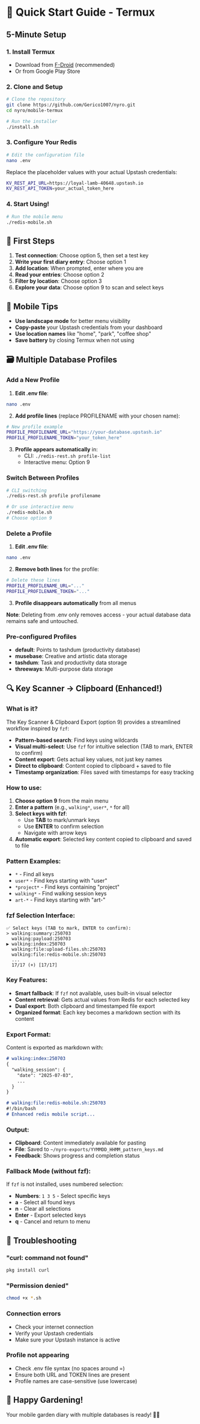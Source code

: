# 🚀 Quick Start Guide - Termux

## 5-Minute Setup

### 1. Install Termux
- Download from [F-Droid](https://f-droid.org/packages/com.termux/) (recommended)
- Or from Google Play Store

### 2. Clone and Setup
```bash
# Clone the repository
git clone https://github.com/Gerico1007/nyro.git
cd nyro/mobile-termux

# Run the installer
./install.sh
```

### 3. Configure Your Redis
```bash
# Edit the configuration file
nano .env
```

Replace the placeholder values with your actual Upstash credentials:
```bash
KV_REST_API_URL=https://loyal-lamb-40648.upstash.io
KV_REST_API_TOKEN=your_actual_token_here
```

### 4. Start Using!
```bash
# Run the mobile menu
./redis-mobile.sh
```

## 🎯 First Steps

1. **Test connection**: Choose option 5, then set a test key
2. **Write your first diary entry**: Choose option 1
3. **Add location**: When prompted, enter where you are
4. **Read your entries**: Choose option 2
5. **Filter by location**: Choose option 3
6. **Explore your data**: Choose option 9 to scan and select keys

## 📱 Mobile Tips

- **Use landscape mode** for better menu visibility
- **Copy-paste** your Upstash credentials from your dashboard
- **Use location names** like "home", "park", "coffee shop"
- **Save battery** by closing Termux when not using

## 🗃️ Multiple Database Profiles

### Add a New Profile
1. **Edit .env file**:
```bash
nano .env
```

2. **Add profile lines** (replace PROFILENAME with your chosen name):
```bash
# New profile example
PROFILE_PROFILENAME_URL="https://your-database.upstash.io"
PROFILE_PROFILENAME_TOKEN="your_token_here"
```

3. **Profile appears automatically** in:
   - CLI: `./redis-rest.sh profile-list`
   - Interactive menu: Option 9

### Switch Between Profiles
```bash
# CLI switching
./redis-rest.sh profile profilename

# Or use interactive menu
./redis-mobile.sh
# Choose option 9
```

### Delete a Profile
1. **Edit .env file**:
```bash
nano .env
```

2. **Remove both lines** for the profile:
```bash
# Delete these lines
PROFILE_PROFILENAME_URL="..."
PROFILE_PROFILENAME_TOKEN="..."
```

3. **Profile disappears automatically** from all menus

**Note**: Deleting from .env only removes access - your actual database data remains safe and untouched.

### Pre-configured Profiles
- **default**: Points to tashdum (productivity database)
- **musebase**: Creative and artistic data storage
- **tashdum**: Task and productivity data storage
- **threeways**: Multi-purpose data storage

## 🔍 Key Scanner → Clipboard (Enhanced!)

### What is it?
The Key Scanner & Clipboard Export (option 9) provides a streamlined workflow inspired by `fzf`:
- **Pattern-based search**: Find keys using wildcards
- **Visual multi-select**: Use `fzf` for intuitive selection (TAB to mark, ENTER to confirm)
- **Content export**: Gets actual key values, not just key names
- **Direct to clipboard**: Content copied to clipboard + saved to file
- **Timestamp organization**: Files saved with timestamps for easy tracking

### How to use:
1. **Choose option 9** from the main menu
2. **Enter a pattern** (e.g., `walking*`, `user*`, `*` for all)
3. **Select keys with fzf**: 
   - Use **TAB** to mark/unmark keys
   - Use **ENTER** to confirm selection
   - Navigate with arrow keys
4. **Automatic export**: Selected key content copied to clipboard and saved to file

### Pattern Examples:
- `*` - Find all keys
- `user*` - Find keys starting with "user"
- `*project*` - Find keys containing "project"
- `walking*` - Find walking session keys
- `art-*` - Find keys starting with "art-"

### fzf Selection Interface:
```
✅ Select keys (TAB to mark, ENTER to confirm):
> walking:summary:250703
  walking:payload:250703
▶ walking:index:250703
  walking:file:upload-files.sh:250703
  walking:file:redis-mobile.sh:250703
  ...
  17/17 (+) [17/17]
```

### Key Features:
- **Smart fallback**: If `fzf` not available, uses built-in visual selector
- **Content retrieval**: Gets actual values from Redis for each selected key
- **Dual export**: Both clipboard and timestamped file export
- **Organized format**: Each key becomes a markdown section with its content

### Export Format:
Content is exported as markdown with:
```markdown
# walking:index:250703
{
  "walking_session": {
    "date": "2025-07-03",
    ...
  }
}

# walking:file:redis-mobile.sh:250703
#!/bin/bash
# Enhanced redis mobile script...
```

### Output:
- **Clipboard**: Content immediately available for pasting
- **File**: Saved to `~/nyro-exports/YYMMDD_HHMM_pattern_keys.md`
- **Feedback**: Shows progress and completion status

### Fallback Mode (without fzf):
If `fzf` is not installed, uses numbered selection:
- **Numbers**: `1 3 5` - Select specific keys
- **a** - Select all found keys  
- **n** - Clear all selections
- **Enter** - Export selected keys
- **q** - Cancel and return to menu

## 🔧 Troubleshooting

### "curl: command not found"
```bash
pkg install curl
```

### "Permission denied"
```bash
chmod +x *.sh
```

### Connection errors
- Check your internet connection
- Verify your Upstash credentials
- Make sure your Upstash instance is active

### Profile not appearing
- Check .env file syntax (no spaces around =)
- Ensure both URL and TOKEN lines are present
- Profile names are case-sensitive (use lowercase)

## 🌱 Happy Gardening!

Your mobile garden diary with multiple databases is ready! 📱✨ 